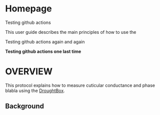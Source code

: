 # Homepage

Testing github actions

This user guide describes the main principles of how to use the  

Testing github actions again and again

__Testing github actions one last time__




#  OVERVIEW

This protocol explains how to measure cuticular conductance and phase blabla using the  [DroughtBox](https://onlinelibrary.wiley.com/doi/full/10.1111/pce.13750). 

## Background

